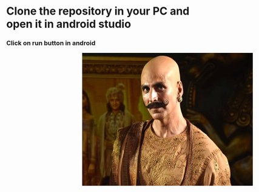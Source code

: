 # Clone the repository in your PC and open it in android studio
### Click on run button in android  

<img src="6.jpg" width="450" height = "350" title="hover text" style = "margin-left : 200px">


